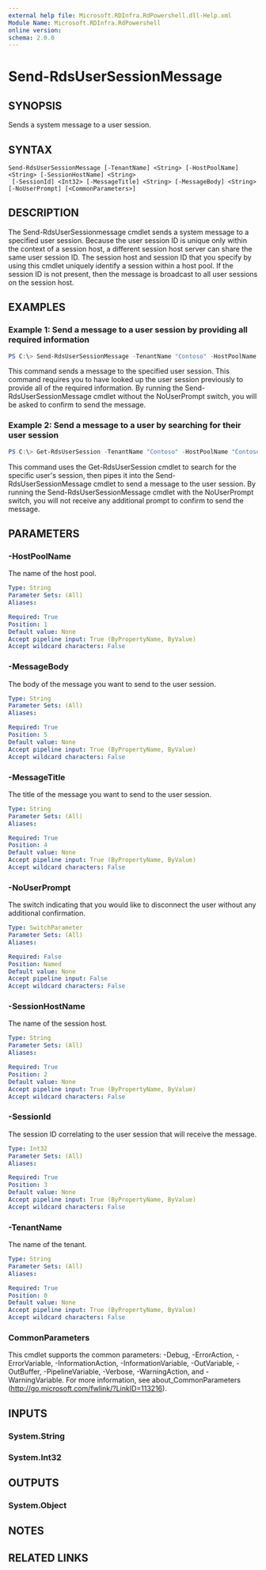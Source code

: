 ```yaml
---
external help file: Microsoft.RDInfra.RdPowershell.dll-Help.xml
Module Name: Microsoft.RDInfra.RdPowershell
online version:
schema: 2.0.0
---
```


# Send-RdsUserSessionMessage

## SYNOPSIS
Sends a system message to a user session.

## SYNTAX

```
Send-RdsUserSessionMessage [-TenantName] <String> [-HostPoolName] <String> [-SessionHostName] <String>
 [-SessionId] <Int32> [-MessageTitle] <String> [-MessageBody] <String> [-NoUserPrompt] [<CommonParameters>]
```

## DESCRIPTION
The Send-RdsUserSessionmessage cmdlet sends a system message to a specified user session. Because the user session ID is unique only within the context of a session host, a different session host server can share the same user session ID. The session host and session ID that you specify by using this cmdlet uniquely identify a session within a host pool. If the session ID is not present, then the message is broadcast to all user sessions on the session host.

## EXAMPLES

### Example 1: Send a message to a user session by providing all required information
```powershell
PS C:\> Send-RdsUserSessionMessage -TenantName "Contoso" -HostPoolName "Contoso Host Pool" -SessionHostName "sh1.contoso.com" -SessionId 1 -MessageTitle "Test announcement" -MessageBody "Test message."
```
This command sends a message to the specified user session. This command requires you to have looked up the user session previously to provide all of the required information. By running the Send-RdsUserSessionMessage cmdlet without the NoUserPrompt switch, you will be asked to confirm to send the message.

### Example 2: Send a message to a user by searching for their user session
```powershell
PS C:\> Get-RdsUserSession -TenantName "Contoso" -HostPoolName "Contoso Host Pool" | where { $_.UserPrincipalName -eq "contoso\user1" } | Send-RdsUserSessionMessage -MessageTitle "Test announcement" -MessageBody "Test message." -NoUserPrompt
```
This command uses the Get-RdsUserSession cmdlet to search for the specific user's session, then pipes it into the Send-RdsUserSessionMessage cmdlet to send a message to the user session. By running the Send-RdsUserSessionMessage cmdlet with the NoUserPrompt switch, you will not receive any additional prompt to confirm to send the message.

## PARAMETERS

### -HostPoolName
The name of the host pool.

```yaml
Type: String
Parameter Sets: (All)
Aliases:

Required: True
Position: 1
Default value: None
Accept pipeline input: True (ByPropertyName, ByValue)
Accept wildcard characters: False
```

### -MessageBody
The body of the message you want to send to the user session.

```yaml
Type: String
Parameter Sets: (All)
Aliases:

Required: True
Position: 5
Default value: None
Accept pipeline input: True (ByPropertyName, ByValue)
Accept wildcard characters: False
```

### -MessageTitle
The title of the message you want to send to the user session.

```yaml
Type: String
Parameter Sets: (All)
Aliases:

Required: True
Position: 4
Default value: None
Accept pipeline input: True (ByPropertyName, ByValue)
Accept wildcard characters: False
```

### -NoUserPrompt
The switch indicating that you would like to disconnect the user without any additional confirmation.

```yaml
Type: SwitchParameter
Parameter Sets: (All)
Aliases:

Required: False
Position: Named
Default value: None
Accept pipeline input: False
Accept wildcard characters: False
```

### -SessionHostName
The name of the session host.

```yaml
Type: String
Parameter Sets: (All)
Aliases:

Required: True
Position: 2
Default value: None
Accept pipeline input: True (ByPropertyName, ByValue)
Accept wildcard characters: False
```

### -SessionId
The session ID correlating to the user session that will receive the message.

```yaml
Type: Int32
Parameter Sets: (All)
Aliases:

Required: True
Position: 3
Default value: None
Accept pipeline input: True (ByPropertyName, ByValue)
Accept wildcard characters: False
```

### -TenantName
The name of the tenant.

```yaml
Type: String
Parameter Sets: (All)
Aliases:

Required: True
Position: 0
Default value: None
Accept pipeline input: True (ByPropertyName, ByValue)
Accept wildcard characters: False
```

### CommonParameters
This cmdlet supports the common parameters: -Debug, -ErrorAction, -ErrorVariable, -InformationAction, -InformationVariable, -OutVariable, -OutBuffer, -PipelineVariable, -Verbose, -WarningAction, and -WarningVariable. For more information, see about_CommonParameters (http://go.microsoft.com/fwlink/?LinkID=113216).

## INPUTS

### System.String

### System.Int32

## OUTPUTS

### System.Object
## NOTES

## RELATED LINKS
